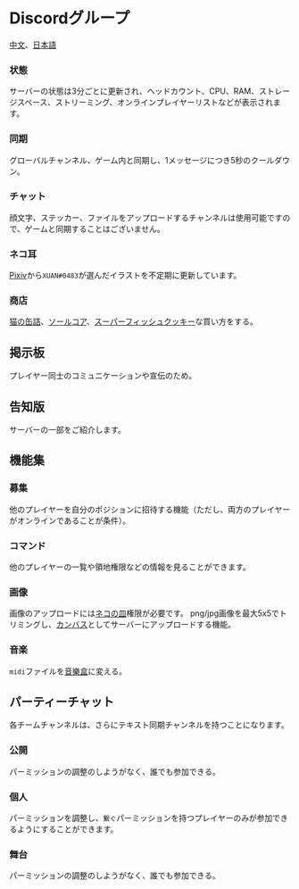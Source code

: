# Discordグループ
[中文](https://discord.gg/utTBPy6yVM)、[日本語](https://discord.gg/JfbdJQDkHA)

### 状態
サーバーの状態は3分ごとに更新され、ヘッドカウント、CPU、RAM、ストレージスペース、ストリーミング、オンラインプレイヤーリストなどが表示されます。

### 同期
グローバルチャンネル、ゲーム内と同期し、1メッセージにつき5秒のクールダウン。

### チャット
顔文字、ステッカー、ファイルをアップロードするチャンネルは使用可能ですので、ゲームと同期することはございません。

### ネコ耳
[Pixiv](https://www.pixiv.net/tags/猫耳/artworks?mode=safe)から`XUAN#0483`が選んだイラストを不定期に更新しています。

### 商店
[猫の缶詰](../item/canned_cat.md)、[ソールコア](../item/soul_core.md)、[スーパーフィッシュクッキー](../item/super_fish_cracker.md)な買い方をする。

## 掲示板
プレイヤー同士のコミュニケーションや宣伝のため。

## 告知版
サーバーの一部をご紹介します。

## 機能集
### 募集
他のプレイヤーを自分のポジションに招待する機能（ただし、両方のプレイヤーがオンラインであることが条件）。

### コマンド
他のプレイヤーの一覧や領地権限などの情報を見ることができます。

### 画像
画像のアップロードには[ネコの皿](cat_bowl.md)権限が必要です。
png/jpg画像を最大5x5でトリミングし、[カンバス](../item/draw_map.md)としてサーバーにアップロードする機能。

### 音楽
`midi`ファイルを[音樂盒](../item/music_box.md)に変える。

## パーティーチャット
各チームチャンネルは、さらにテキスト同期チャンネルを持つことになります。

### 公開
パーミッションの調整のしようがなく、誰でも参加できる。

### 個人
パーミッションを調整し、`繋ぐ`パーミッションを持つプレイヤーのみが参加できるようにすることができます。

### 舞台
パーミッションの調整のしようがなく、誰でも参加できる。